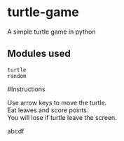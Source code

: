 # turtle-game
A simple turtle game in python



## Modules used
```
turtle
random
```

#Instructions

Use arrow keys to move the turtle.\
Eat leaves and score points.\
You will lose if turtle leave the screen.



abcdf